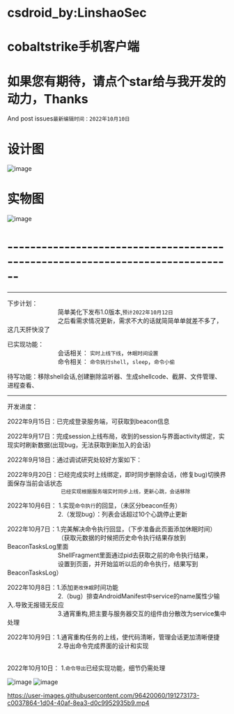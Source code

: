# csdroid_by:LinshaoSec
# cobaltstrike手机客户端


  
# 如果您有期待，请点个star给与我开发的动力，Thanks
And post issues`最新编辑时间：2022年10月10日`


# 设计图

![image](https://user-images.githubusercontent.com/96420060/190606092-c3241505-e2de-4752-8260-38ec344ea4e7.png)

# 实物图
![image](https://user-images.githubusercontent.com/96420060/190607040-65c8a637-4035-4f85-88ac-defd390acab9.png)

# ------------------------------------------------------------------------------

***

下步计划：   
        &emsp;&emsp;&emsp;&emsp;&emsp;&emsp;&emsp;&emsp;
        简单美化下发布1.0版本,`预计2022年10月12日`  
        &emsp;&emsp;&emsp;&emsp;&emsp;&emsp;&emsp;&emsp;
        之后看需求情况更新，需求不大的话就简简单单就差不多了，这几天肝快没了
        
已实现功能：  
        &emsp;&emsp;&emsp;&emsp;&emsp;&emsp;&emsp;&emsp;
        会话相关：  `实时上线下线`，`休眠时间设置`  
        &emsp;&emsp;&emsp;&emsp;&emsp;&emsp;&emsp;&emsp;
        命令相关：  `命令执行shell`，`sleep`，`命令小偷`
        
待写功能：移除shell会话,创建删除监听器、生成shellcode、截屏、文件管理、进程查看、  

***
  
开发进度：

2022年9月15日：已完成登录服务端，可获取到beacon信息

2022年9月17日：完成session上线布局，收到的session与界面activity绑定，实现实时刷新数据(出现bug，无法获取到新加入的会话)

2022年9月18日：通过调试研究处较好方案如下：

2022年9月20日：已经完成实时上线绑定，即时同步删除会话，(修复bug)切换界面保存当前会话状态  
        &emsp;&emsp;&emsp;&emsp;&emsp;&emsp;&emsp;&emsp;
               ` 已经实现根据服务端实时同步上线，更新心跳，会话移除`

2022年10月6日：
        1.实现`命令执行`的回显，（未区分beacon任务）  
        &emsp;&emsp;&emsp;&emsp;&emsp;&emsp;&emsp;&emsp;
        2.（发现bug）：列表会话超过10个心跳停止更新

2022年10月7日：1.完美解决命令执行回显，（下步准备此页面添加休眠时间）    
        &emsp;&emsp;&emsp;&emsp;&emsp;&emsp;&emsp;&emsp;
        （获取元数据的时候把历史命令执行结果存放到BeaconTasksLog里面    
        &emsp;&emsp;&emsp;&emsp;&emsp;&emsp;&emsp;&emsp;
        ShellFragment里面通过pid去获取之前的命令执行结果，  
        &emsp;&emsp;&emsp;&emsp;&emsp;&emsp;&emsp;&emsp;
        设置到页面，并开始监听以后的命令执行，结果写到BeaconTasksLog）  
        
2022年10月8日：1.添加`更改休眠`时间功能  
        &emsp;&emsp;&emsp;&emsp;&emsp;&emsp;&emsp;&emsp;
        2.（bug）排查AndroidManifest中service的name属性少输入.导致无报错无反应  
        &emsp;&emsp;&emsp;&emsp;&emsp;&emsp;&emsp;&emsp;
        3.通宵重构,把主要与服务器交互的组件由分散改为service集中处理  
        
2022年10月9日：1.通宵重构任务的上线，使代码清晰，管理会话更加清晰便捷  
        &emsp;&emsp;&emsp;&emsp;&emsp;&emsp;&emsp;&emsp;
        2.导出命令完成界面的设计和实现  
        &emsp;&emsp;&emsp;&emsp;&emsp;&emsp;&emsp;&emsp;

2022年10月10日： 1.`命令导出`已经实现功能，细节仍需处理  



![image](https://user-images.githubusercontent.com/96420060/190707124-e93e91ab-ac0d-422c-969b-f440e0cd5290.png)
![image](https://user-images.githubusercontent.com/96420060/194535361-ff974990-fb78-4280-ab64-ac980274dff1.png)



https://user-images.githubusercontent.com/96420060/191273173-c0037864-1d04-40af-8ea3-d0c9952935b9.mp4


